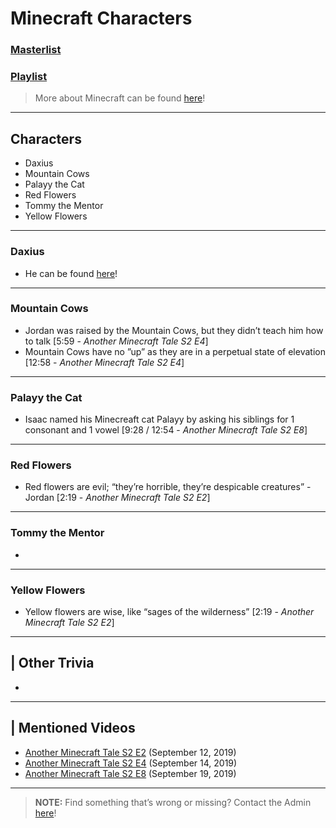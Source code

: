 # Minecraft Characters
### [Masterlist]()
### [Playlist]()

> More about Minecraft can be found [here](6.Series/Minecraft.md)!

----

## Characters
- Daxius
- Mountain Cows
- Palayy the Cat
- Red Flowers
- Tommy the Mentor
- Yellow Flowers

----

### Daxius
- He can be found [here](6.Characters/Daxius.md)!

----

### Mountain Cows
- Jordan was raised by the Mountain Cows, but they didn’t teach him how to talk \[5:59 - *Another Minecraft Tale S2 E4*]
- Mountain Cows have no ”up” as they are in a perpetual state of elevation \[12:58 - *Another Minecraft Tale S2 E4*]

----

### Palayy the Cat
- Isaac named his Minecreaft cat Palayy by asking his siblings for 1 consonant and 1 vowel \[9:28 / 12:54 - *Another Minecraft Tale S2 E8*]

----

### Red Flowers
- Red flowers are evil; “they’re horrible, they’re despicable creatures” - Jordan \[2:19 - *Another Minecraft Tale S2 E2*]

----

### Tommy the Mentor
- 

----

### Yellow Flowers
- Yellow flowers are wise, like “sages of the wilderness” \[2:19 - *Another Minecraft Tale S2 E2*]

----

## | Other Trivia  
- 

----

## | Mentioned Videos
- [Another Minecraft Tale S2 E2](https://youtu.be/uzu9DVzDVnk) \(September 12, 2019)
- [Another Minecraft Tale S2 E4](https://youtu.be/JbWQ1MCyLVQ) \(September 14, 2019)
- [Another Minecraft Tale S2 E8](https://youtu.be/YEjtw19HRlo) \(September 19, 2019)

----

> **NOTE:** Find something that’s wrong or missing? Contact the Admin [here](../chapter_2.md)!